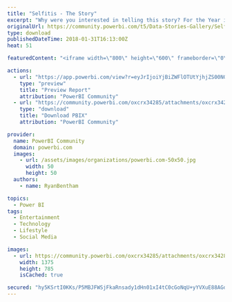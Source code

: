 ```yaml
---
title: "Selfitis - The Story"
excerpt: "Why were you interested in telling this story? For the Year in Review contest I wanted to find a subject/topic that was unique and interesting but"
originalUrl: https://community.powerbi.com/t5/Data-Stories-Gallery/Selfitis-The-Story/m-p/349421
type: download
publishedDateTime: 2018-01-31T16:13:00Z
heat: 51

featuredContent: "<iframe width=\"800\" height=\"600\" frameborder=\"0\" src=\"https://app.powerbi.com/view?r=eyJrIjoiYjBiZWFlOTUtYjhjZS00NGIwLWE3Y2EtYTYzOTcxOTU4MzZiIiwidCI6Ijg0ODgwZjIxLWE0OGQtNDA4Zi1hZmZmLTg5NjY3ZjQ5YTJiNCJ9\"></iframe>"

actions:
  - url: "https://app.powerbi.com/view?r=eyJrIjoiYjBiZWFlOTUtYjhjZS00NGIwLWE3Y2EtYTYzOTcxOTU4MzZiIiwidCI6Ijg0ODgwZjIxLWE0OGQtNDA4Zi1hZmZmLTg5NjY3ZjQ5YTJiNCJ9"
    type: "preview"
    title: "Preview Report"
    attribution: "PowerBI Community"
  - url: "https://community.powerbi.com/oxcrx34285/attachments/oxcrx34285/DataStoriesGallery/1561/2/selfie%20mad.pbix"
    type: "download"
    title: "Download PBIX"
    attribution: "PowerBI Community"

provider:
  name: PowerBI Community
  domain: powerbi.com
  images:
    - url: /assets/images/organizations/powerbi.com-50x50.jpg
      width: 50
      height: 50
  authors:
    - name: RyanBentham

topics:
  - Power BI
tags:
  - Entertainment
  - Technology
  - Lifestyle
  - Social Media

images:
  - url: https://community.powerbi.com/oxcrx34285/attachments/oxcrx34285/DataStoriesGallery/1561/1/thumb2%23.PNG
    width: 1375
    height: 785
    isCached: true

secured: "hy5KSrtI0KKs/P5MBJFWSjFkaRnsady1dHn01xI4tC0cGoNqU+yYVXuE88AGd7ggIn4LdABzD5EHW9VJXLYdkCM0uptXmNXKcNvtgnPqAk9NlymvlNcNBZDuoRm7WgLEzDI1lzTXE8T4PNXESKSbXAqD+LXoN4xmfU6ltiqU6OTah0YXEbnTZbmgqxw4OyW8Zb6DmBhmWwF1jZl0H7UlNrsMBWnwOwbX5S11hCLm1k8xvS7B+bXu2qsbHQGtvDzzI20IaiWNRZZ/EdQYIXLij2LobhN+HFti6Ruy6L66jxsVWkZ0ZBhSQsOZ7Rh41hcxB8nS+ZdOy9RsUwTwAA/llXdnOxRth41aGGj/r+VOn1FzIwRC/zOXF2+Tx7FVyjlvzG8Zyy8UOUa64Ti52PC0MA==;WxE6lH3RHEHI4WsK5eZymw=="
---
```


